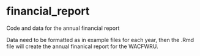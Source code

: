 # financial_report
Code and data for the annual financial report 

Data need to be formatted as in example files for each year, then the .Rmd file will create the annual finanical report for the WACFWRU. 
